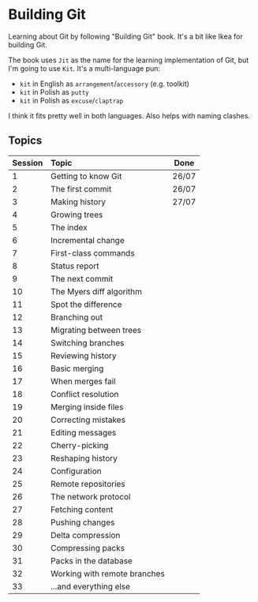 # Building Git

Learning about Git by following "Building Git" book. It's a bit like Ikea for building Git.

The book uses `Jit` as the name for the learning implementation of Git, but I'm going to use `Kit`. It's a multi-language pun:
- `kit` in English as `arrangement`/`accessory` (e.g. toolkit)
- `kit` in Polish as `putty`
- `kit` in Polish as `excuse`/`claptrap`

I think it fits pretty well in both languages. Also helps with naming clashes.

## Topics

| Session | Topic                        | Done  |
|---------|:-----------------------------|-------|
| 1       | Getting to know Git          | 26/07 |
| 2       | The first commit	           | 26/07 |
| 3       | Making history               | 27/07 |
| 4       | Growing trees                |       |
| 5       | The index                    |       |
| 6       | Incremental change           |       |
| 7       | First-class commands         |       |
| 8       | Status report                |       |
| 9       | The next commit              |       |
| 10      | The Myers diff algorithm     |       |
| 11      | Spot the difference          |       |
| 12      | Branching out                |       |
| 13      | Migrating between trees	     |       |
| 14      | Switching branches           |       |
| 15      | Reviewing history            |       |
| 16      | Basic merging                |       |
| 17      | When merges fail             |       |
| 18      | Conflict resolution          |       |
| 19      | Merging inside files         |       |
| 20      | Correcting mistakes          |       |
| 21      | Editing messages             |       |
| 22      | Cherry-picking               |       |
| 23      | Reshaping history            |       |
| 24      | Configuration                |       |
| 25      | Remote repositories          |       |
| 26      | The network protocol         |       |
| 27      | Fetching content             |       |
| 28      | Pushing changes              |       |
| 29      | Delta compression            |       |
| 30      | Compressing packs            |       |
| 31      | Packs in the database        |       |
| 32      | Working with remote branches |       |
| 33      | ...and everything else       |       |

